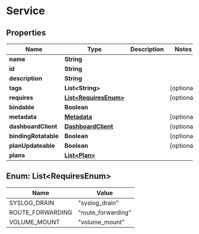 # Service

## Properties
Name | Type | Description | Notes
------------ | ------------- | ------------- | -------------
**name** | **String** |  | 
**id** | **String** |  | 
**description** | **String** |  | 
**tags** | **List&lt;String&gt;** |  |  [optional]
**requires** | [**List&lt;RequiresEnum&gt;**](#List&lt;RequiresEnum&gt;) |  |  [optional]
**bindable** | **Boolean** |  | 
**metadata** | [**Metadata**](Metadata.md) |  |  [optional]
**dashboardClient** | [**DashboardClient**](DashboardClient.md) |  |  [optional]
**bindingRotatable** | **Boolean** |  |  [optional]
**planUpdateable** | **Boolean** |  |  [optional]
**plans** | [**List&lt;Plan&gt;**](Plan.md) |  | 

<a name="List<RequiresEnum>"></a>
## Enum: List&lt;RequiresEnum&gt;
Name | Value
---- | -----
SYSLOG_DRAIN | &quot;syslog_drain&quot;
ROUTE_FORWARDING | &quot;route_forwarding&quot;
VOLUME_MOUNT | &quot;volume_mount&quot;
